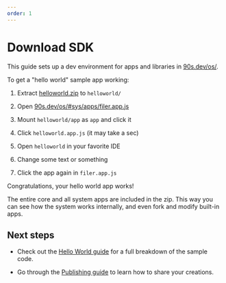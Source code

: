 ```yaml
---
order: 1
---
```


# Download SDK

This guide sets up a dev environment for
apps and libraries in [90s.dev/os/](/os/).


To get a "hello world" sample app working:

1. Extract [helloworld.zip](/os/helloworld.zip) to `helloworld/`

2. Open [90s.dev/os/#sys/apps/filer.app.js](/os/#sys/apps/filer.app.js)

3. Mount `helloworld/app` as `app` and click it

4. Click `helloworld.app.js` (it may take a sec)

5. Open `helloworld` in your favorite IDE

6. Change some text or something

7. Click the app again in `filer.app.js`

Congratulations, your hello world app works!

The entire core and all system apps are included in
the zip. This way you can see how the system works
internally, and even fork and modify built-in apps.

## Next steps

* Check out the [Hello World guide](hello-world.md#hello-world-tour)
  for a full breakdown of the sample code.

* Go through the [Publishing guide](publishing.md#publishing)
  to learn how to share your creations.
